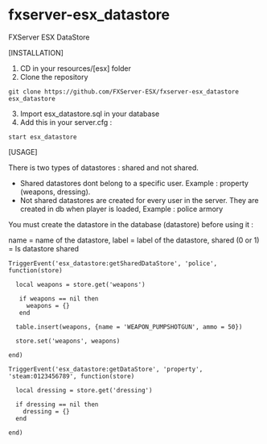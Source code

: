# fxserver-esx_datastore
FXServer ESX DataStore

[INSTALLATION]

1) CD in your resources/[esx] folder
2) Clone the repository
```
git clone https://github.com/FXServer-ESX/fxserver-esx_datastore esx_datastore
```
3) Import esx_datastore.sql in your database
1) Add this in your server.cfg :

```
start esx_datastore
```

[USAGE]

There is two types of datastores : shared and not shared.

- Shared datastores dont belong to a specific user. Example : property (weapons, dressing).
- Not shared datastores are created for every user in the server. They are created in db when player is loaded, Example : police armory

You must create the datastore in the database (datastore) before using it :

name = name of the datastore, label = label of the datastore, shared (0 or 1) = Is datastore shared

```
TriggerEvent('esx_datastore:getSharedDataStore', 'police', function(store)
  
  local weapons = store.get('weapons')
  
   if weapons == nil then
     weapons = {}
   end
  
  table.insert(weapons, {name = 'WEAPON_PUMPSHOTGUN', ammo = 50})
  
  store.set('weapons', weapons)
  
end)

TriggerEvent('esx_datastore:getDataStore', 'property', 'steam:0123456789', function(store)
  
  local dressing = store.get('dressing')
  
  if dressing == nil then
    dressing = {}
  end
  
end)
```
